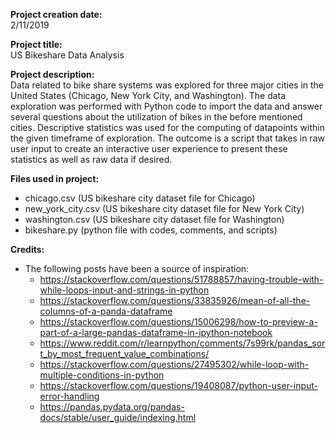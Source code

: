 **Project creation date:**   
2/11/2019
   
      
**Project title:**   
US Bikeshare Data Analysis
   
      
**Project description:**   
Data related to bike share systems was explored for three major cities in the United States (Chicago, New York City, and Washington). The data exploration was performed with Python code to import the data and answer several questions about the utilization of bikes in the before mentioned cities. Descriptive statistics was used for the computing of datapoints within the given timeframe of exploration. The outcome is a script that takes in raw user input to create an interactive user experience to present these statistics as well as raw data if desired.
   
      
**Files used in project:**
- chicago.csv (US bikeshare city dataset file for Chicago)
- new_york_city.csv (US bikeshare city dataset file for New York City) 
- washington.csv (US bikeshare city dataset file for Washington)
- bikeshare.py (python file with codes, comments, and scripts)
   
      
**Credits:**
- The following posts have been a source of inspiration:
    - <https://stackoverflow.com/questions/51788857/having-trouble-with-while-loops-input-and-strings-in-python>
    - <https://stackoverflow.com/questions/33835926/mean-of-all-the-columns-of-a-panda-dataframe>
    - <https://stackoverflow.com/questions/15006298/how-to-preview-a-part-of-a-large-pandas-dataframe-in-ipython-notebook>
    - <https://www.reddit.com/r/learnpython/comments/7s99rk/pandas_sort_by_most_frequent_value_combinations/>
    - <https://stackoverflow.com/questions/27495302/while-loop-with-multiple-conditions-in-python>
    - <https://stackoverflow.com/questions/19408087/python-user-input-error-handling>
    - <https://pandas.pydata.org/pandas-docs/stable/user_guide/indexing.html>

